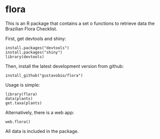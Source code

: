 flora
=====

This is an R package that contains a set o functions to retrieve data the Brazilian Flora Checklist.

First, get devtools and shiny:

```
install.packages("devtools")
install.packages("shiny")
library(devtools)
```

Then, install the latest development version from github:

```
install_github("gustavobio/flora")
```

Usage is simple:

```
library(flora)
data(plants)
get.taxa(plants)
```

Alternatively, there is a web app:

```
web.flora()
```

All data is included in the package.

